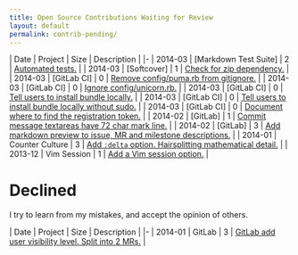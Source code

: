 ```yaml
---
title: Open Source Contributions Waiting for Review
layout: default
permalink: contrib-pending/
---
```


| Date | Project | Size | Description |
|-
| 2014-03 | [Markdown Test Suite] | 2 | [Automated tests.](https://github.com/karlcow/markdown-testsuite/pull/15) |
| 2014-03 | [Softcover] | 1 | [Check for zip dependency.](https://github.com/softcover/softcover/pull/94) |
| 2014-03 | [GitLab CI] | 0 | [Remove config/puma.rb from gitignore.](https://github.com/gitlabhq/gitlab-ci/pull/405) |
| 2014-03 | [GitLab CI] | 0 | [Ignore config/unicorn.rb.](https://github.com/gitlabhq/gitlab-ci/pull/404) |
| 2014-03 | [GitLab CI] | 0 | [Tell users to install bundle locally.](https://github.com/gitlabhq/gitlab-ci/pull/403) |
| 2014-03 | [GitLab CI] | 0 | [Tell users to install bundle locally without sudo.](https://github.com/gitlabhq/gitlab-ci-runner/pull/79/files) |
| 2014-03 | [GitLab CI] | 0 | [Document where to find the registration token.](https://github.com/gitlabhq/gitlab-ci-runner/pull/78) |
| 2014-02 | [GitLab] | 1 | [Commit message textareas have 72 char mark line.](https://github.com/gitlabhq/gitlabhq/pull/6385) |
| 2014-02 | [GitLab] | 3 | [Add markdown preview to issue, MR and milestone descriptions.](https://github.com/gitlabhq/gitlabhq/pull/6356) |
| 2014-01 | Counter Culture | 3 | [Add `:delta` option. Hairsplitting mathematical detail.](https://github.com/magnusvk/counter_culture/pull/43) |
| 2013-12 | Vim Session | 1 | [Add a Vim session option.](https://github.com/xolox/vim-session/pull/81) |

# Declined

I try to learn from my mistakes, and accept the opinion of others.

| Date | Project | Size | Description |
|-
| 2014-01 | GitLab | 3 | [GitLab add user visibility level. Split into 2 MRs.](https://github.com/gitlabhq/gitlabhq/pull/6028) |
